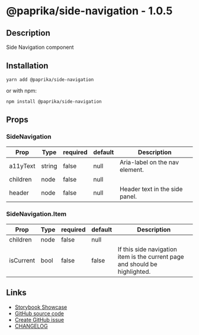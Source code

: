 <!-- start: Autogenerated - do not modify -->

# @paprika/side-navigation - 1.0.5

## Description

Side Navigation component

## Installation

```
yarn add @paprika/side-navigation
```

or with npm:

```
npm install @paprika/side-navigation
```

## Props

### SideNavigation

| Prop     | Type   | required | default | Description                    |
| -------- | ------ | -------- | ------- | ------------------------------ |
| a11yText | string | false    | null    | Aria-label on the nav element. |
| children | node   | false    | null    |                                |
| header   | node   | false    | null    | Header text in the side panel. |

### SideNavigation.Item

| Prop      | Type | required | default | Description                                                                 |
| --------- | ---- | -------- | ------- | --------------------------------------------------------------------------- |
| children  | node | false    | null    |                                                                             |
| isCurrent | bool | false    | false   | If this side navigation item is the current page and should be highlighted. |

<!-- end: Autogenerated - do not modify -->
<!-- content -->

<!-- eoContent -->

## Links

- [Storybook Showcase](https://paprika.highbond.com/?path=/story/navigation-sidenavigation--showcase)
- [GitHub source code](https://github.com/acl-services/paprika/tree/master/packages/SideNavigation/src)
- [Create GitHub issue](https://github.com/acl-services/paprika/issues/new?label=[]&title=@paprika/side-navigation%20[help]:%20your%20short%20description&body=%0A%23%20Help%20wanted%0A%0A%23%23%20Please%20write%20your%20question.%0A*A%20clear%20and%20concise%20description%20of%20what%20the%20question%20is*%0A%0A%23%23%20Additional%20context%0A*Add%20any%20other%20context%20or%20screenshots%20about%20your%20question%20here.*%0A)
- [CHANGELOG](https://github.com/acl-services/paprika/tree/master/packages/SideNavigation/CHANGELOG.md)
